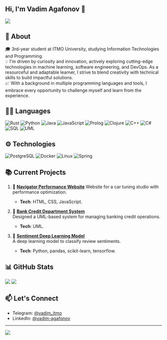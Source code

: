 ## Hi, I'm Vadim Agafonov 👋

[![](https://raw.githubusercontent.com/AgafonovVadim/AgafonovVadim/master/profile.gif)](https://github.com/AgafonovVadim)

## 🌟 About
🎓 3rd-year student at ITMO University, studying Information Technologies and Programming.</br>
💡 I'm driven by curiosity and innovation, actively exploring cutting-edge technologies in machine learning, software engineering, and DevOps. As a resourceful and adaptable learner, I strive to blend creativity with technical skills to build impactful solutions.</br>
📈 With a background in multiple programming languages and tools, I embrace every opportunity to challenge myself and learn from the experience.</br>

## 👨‍💻 Languages

![Rust](https://img.shields.io/badge/-Rust-000?&logo=Rust&color=ff6700) 
![Python](https://img.shields.io/badge/-Python-000?&logo=Python&color=ff6700)
![Java](https://img.shields.io/badge/-Java-000?&logo=Java&logoColor=007396&color=ff6700)
![JavaScript](https://img.shields.io/badge/-JavaScript-000?&logo=JavaScript&color=ff6700)
![Prolog](https://img.shields.io/badge/-Prolog-000?&logo=Prolog&color=ff6700)
![Clojure](https://img.shields.io/badge/-Clojure-000?&logo=Clojure&color=ff6700)
![C++](https://img.shields.io/badge/-C++-000?&logo=c%2b%2b&logoColor=00599C&color=ff6700)
![C#](https://img.shields.io/badge/-C%23-000?&logo=c%23&color=ff6700)
![SQL](https://img.shields.io/badge/-SQL-000?&logo=MySQL&logoColor=7ABDFF&color=ff6700)
![UML](https://img.shields.io/badge/-UML-000?&logo=UML&color=ff6700)


## ⚙ Technologies

![PostgreSQL](https://img.shields.io/badge/-PostgreSQL-000?&logo=PostgreSQL&logoColor=7ABDFF&color=ff6700)
![Docker](https://img.shields.io/badge/-Docker-000?&logo=Docker&color=ff6700)
![Linux](https://img.shields.io/badge/-Linux-000?&logo=Linux&color=ff6700)
![Spring](https://img.shields.io/badge/-Spring-000?&logo=Spring&color=ff6700)


## 📚 Current Projects

1. 🚗 [**Navigator Performance Website**](https://github.com/AgafonovVadim/Navigator-Performance) 
   Website for a car tuning studio with performance optimization.  
   - **Tech**: HTML, CSS, JavaScript.  

2. 🏦 [**Bank Credit Department System**](https://github.com/AgafonovVadim/Bank-Credit-Department)  
   Designed a UML-based system for managing banking credit operations.  
   - **Tech**: UML.  

3. 💌 [**Sentiment Deep Learning Model**](https://github.com/AgafonovVadim/Sentiment-Deep-Learning)  
   A deep learning model to classify review sentiments.  
   - **Tech**: Python, pandas, scikit-learn, tensorflow.  

## 📊 GitHub Stats
![](https://github-readme-stats.vercel.app/api?username=AgafonovVadim&text_color=FF652F&bg_color=09131B&title_color=FFFFFF&icon_color=FFFFFF&hide_border=true&include_all_commits=true&count_private=true)
![](https://github-readme-streak-stats-eight.vercel.app/?user=AgafonovVadim&theme=codestackr&currStreakNum=FF0000&fire=FF0000&card_height=205&currStreakLabel=FF0000&ring=FF0000&border=000000&hide_border=true)</br>


## 📫 Let's Connect
- Telegram: [@vadim_itmo](https://t.me/vadim_itmo)
- LinkedIn: [@vadim-agafonov](https://www.linkedin.com/in/vadim-agafonov)


---
[![](https://visitcount.itsvg.in/api?id=AgafonovVadim&icon=0&color=0)](https://visitcount.itsvg.in)
